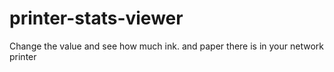 printer-stats-viewer
====================

Change the value and see how much ink. and paper there is in your network printer
